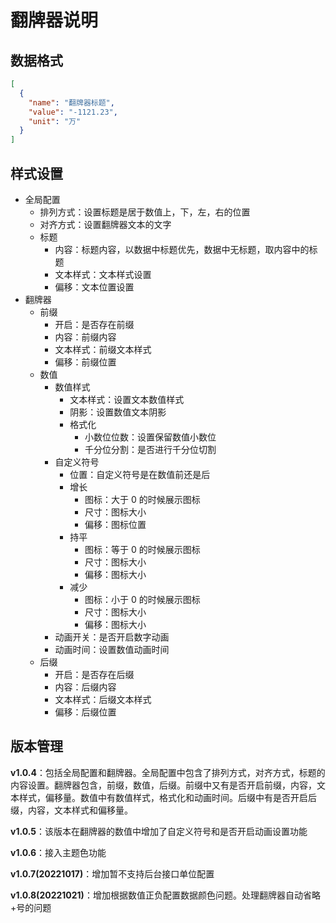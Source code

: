 # 翻牌器说明

## 数据格式

```json
[
  {
    "name": "翻牌器标题",
    "value": "-1121.23",
    "unit": "万"
  }
]
```

## 样式设置

- 全局配置
  - 排列方式：设置标题是居于数值上，下，左，右的位置
  - 对齐方式：设置翻牌器文本的文字
  - 标题
    - 内容：标题内容，以数据中标题优先，数据中无标题，取内容中的标题
    - 文本样式：文本样式设置
    - 偏移：文本位置设置
- 翻牌器
  - 前缀
    - 开启：是否存在前缀
    - 内容：前缀内容
    - 文本样式：前缀文本样式
    - 偏移：前缀位置
  - 数值
    - 数值样式
      - 文本样式：设置文本数值样式
      - 阴影：设置数值文本阴影
      - 格式化
        - 小数位位数：设置保留数值小数位
        - 千分位分割：是否进行千分位切割
    - 自定义符号
      - 位置：自定义符号是在数值前还是后
      - 增长
        - 图标：大于 0 的时候展示图标
        - 尺寸：图标大小
        - 偏移：图标位置
      - 持平
        - 图标：等于 0 的时候展示图标
        - 尺寸：图标大小
        - 偏移：图标大小
      - 减少
        - 图标：小于 0 的时候展示图标
        - 尺寸：图标大小
        - 偏移：图标大小
    - 动画开关：是否开启数字动画
    - 动画时间：设置数值动画时间
  - 后缀
    - 开启：是否存在后缀
    - 内容：后缀内容
    - 文本样式：后缀文本样式
    - 偏移：后缀位置

## 版本管理

**v1.0.4**：包括全局配置和翻牌器。全局配置中包含了排列方式，对齐方式，标题的内容设置。翻牌器包含，前缀，数值，后缀。前缀中又有是否开启前缀，内容，文本样式，偏移量。数值中有数值样式，格式化和动画时间。后缀中有是否开启后缀，内容，文本样式和偏移量。

**v1.0.5**：该版本在翻牌器的数值中增加了自定义符号和是否开启动画设置功能

**v1.0.6**：接入主题色功能

**v1.0.7(20221017)**：增加暂不支持后台接口单位配置

**v1.0.8(20221021)**：增加根据数值正负配置数据颜色问题。处理翻牌器自动省略+号的问题
